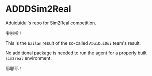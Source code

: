 # ADDDSim2Real
Aduiduidui's repo for Sim2Real competition.

啦啦啦！

This is the `bailan` result of the so-called `ADuiDuiDui` team's result.

No additional package is needed to run the agent for a properly built `sim2real` environment.

耶耶耶！
